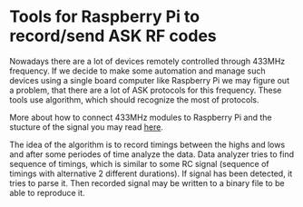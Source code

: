 # Tools for Raspberry Pi to record/send ASK RF codes

Nowadays there are a lot of devices remotely controlled through 433MHz frequency. If we decide to make some automation and manage such devices using a single board computer like Raspberry Pi we may figure out a problem, that there are a lot of ASK protocols for this frequency.
These tools use algorithm, which should recognize the most of protocols.

More about how to connect 433MHz modules to Raspberry Pi and the stucture of the signal you may read [here](http://www.instructables.com/id/Super-Simple-Raspberry-Pi-433MHz-Home-Automation/).

The idea of the algorithm is to record timings between the highs and lows and after some periodes of time analyze the data. Data analyzer tries to find sequence of timings, which is similar to some RC signal (sequence of timings with alternative 2 different durations). If signal has been detected, it tries to parse it. Then recorded signal may be written to a binary file to be able to reproduce it.
